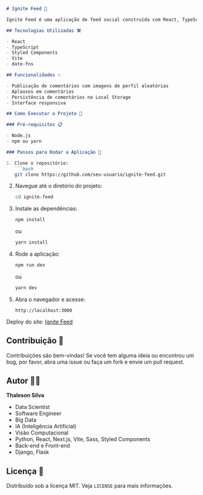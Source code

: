 
```markdown
# Ignite Feed 🚀

Ignite Feed é uma aplicação de feed social construída com React, TypeScript e Styled Components. O projeto permite que os usuários publiquem comentários e aplaudam os comentários de outros usuários. As imagens de perfil dos comentários são selecionadas aleatoriamente a cada novo comentário.

## Tecnologias Utilizadas 🛠️

- React
- TypeScript
- Styled Components
- Vite
- date-fns

## Funcionalidades ✨

- Publicação de comentários com imagens de perfil aleatórias
- Aplausos em comentários
- Persistência de comentários no Local Storage
- Interface responsiva

## Como Executar o Projeto 🏃

### Pré-requisitos 📋

- Node.js
- npm ou yarn

### Passos para Rodar a Aplicação 📖

1. Clone o repositório:
   ```bash
   git clone https://github.com/seu-usuario/ignite-feed.git
   ```

2. Navegue até o diretório do projeto:
   ```bash
   cd ignite-feed
   ```

3. Instale as dependências:
   ```bash
   npm install
   ```
   ou
   ```bash
   yarn install
   ```

4. Rode a aplicação:
   ```bash
   npm run dev
   ```
   ou
   ```bash
   yarn dev
   ```

5. Abra o navegador e acesse:
   ```
   http://localhost:3000
   ```



Deploy do site: [Ignite Feed](https://ig-news-three-chi.vercel.app/)

## Contribuição 🤝

Contribuições são bem-vindas! Se você tem alguma ideia ou encontrou um bug, por favor, abra uma issue ou faça um fork e envie um pull request.

## Autor 🧑‍💻

**Thaleson Silva**

- Data Scientist
- Software Engineer
- Big Data
- IA (Inteligência Artificial)
- Visão Computacional
- Python, React, Next.js, Vite, Sass, Styled Components
- Back-end e Front-end
- Django, Flask

## Licença 📄

Distribuído sob a licença MIT. Veja `LICENSE` para mais informações.



